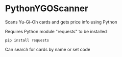 # PythonYGOScanner
Scans Yu-Gi-Oh cards and gets price info using Python

Requires Python module "requests" to be installed

`pip install requests`

Can search for cards by name or set code
